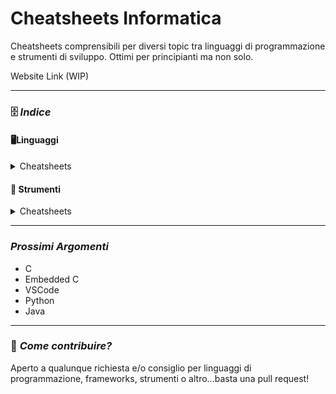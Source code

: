# Cheatsheets Informatica
Cheatsheets comprensibili per diversi topic tra linguaggi di programmazione e strumenti di sviluppo. Ottimi per principianti ma non solo.

Website Link (WIP)

---

### 🗄️ *Indice*

#### 🖥️Linguaggi

<details>
<summary> Cheatsheets </summary>
  
  - [C - IT](linguaggi/C/C-Cheatsheet-IT.md)
  - [C - ENG](linguaggi/C/C-Cheatsheet-ENG.md)
  - [Java - IT](linguaggi/Java/Java-Cheatsheet-IT.md)
  - [Java - ENG](linguaggi/Java/Java-Cheatsheet-ENG.md)
  - [Python - IT](linguaggi/Python/Python-Cheatsheet-IT.md)
  - [Python - ENG](linguaggi/Python/Python-Cheatsheet-ENG.md)
  
</details>

#### 🧰 Strumenti

<details>
<summary> Cheatsheets </summary>

- [VSCode](strumenti/VSCode.md)
  
</details>

---

### *Prossimi Argomenti*

  - C
  - Embedded C
  - VSCode
  - Python
  - Java

---

### 🤝 *Come contribuire?*

Aperto a qualunque richiesta e/o consiglio per linguaggi di programmazione, frameworks, strumenti o altro...basta una pull request!
